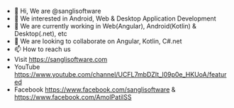 - 👋 Hi, We are @sanglisoftware
- 👀 We interested in Android, Web & Desktop Application Development
- 🌱 We are currently working in Web(Angular), Android(Kotlin) & Desktop(.net), etc
- 💞️ We are looking to collaborate on Angular, Kotlin, C#.net
- 📫 How to reach us 
- Visit https://sanglisoftware.com
- YouTube https://www.youtube.com/channel/UCFL7mbDZIt_l09p0e_HKUoA/featured
- Facebook https://www.facebook.com/sanglisoftware & https://www.facebook.com/AmolPatilSS

<!---
sanglisoftware/sanglisoftware is a ✨ special ✨ repository because its `README.md` (this file) appears on your GitHub profile.
You can click the Preview link to take a look at your changes.
--->
